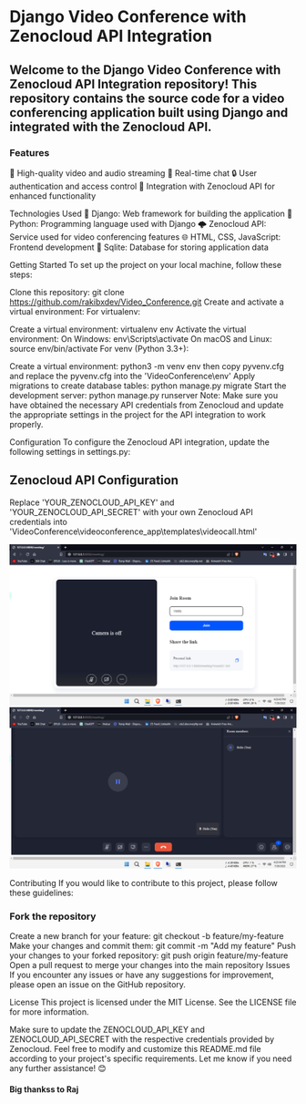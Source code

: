 # Django Video Conference with Zenocloud API Integration
## Welcome to the Django Video Conference with Zenocloud API Integration repository! This repository contains the source code for a video conferencing application built using Django and integrated with the Zenocloud API.

### Features
🎥 High-quality video and audio streaming
💬 Real-time chat
🔒 User authentication and access control
🔌 Integration with Zenocloud API for enhanced functionality

Technologies Used
🔹 Django: Web framework for building the application
🐍 Python: Programming language used with Django
🌩️ Zenocloud API: Service used for video conferencing features
🌐 HTML, CSS, JavaScript: Frontend development
🐘 Sqlite: Database for storing application data

Getting Started
To set up the project on your local machine, follow these steps:

Clone this repository: git clone https://github.com/rakibxdev/Video_Conference.git
Create and activate a virtual environment:
For virtualenv:

Create a virtual environment: virtualenv env
Activate the virtual environment:
On Windows: env\Scripts\activate
On macOS and Linux: source env/bin/activate
For venv (Python 3.3+):

Create a virtual environment: python3 -m venv env
then copy pyvenv.cfg and  replace the pyvenv.cfg into the  'VideoConference\env'
Apply migrations to create database tables: python manage.py migrate
Start the development server: python manage.py runserver
Note: Make sure you have obtained the necessary API credentials from Zenocloud and update the appropriate settings in the project for the API integration to work properly.

Configuration
To configure the Zenocloud API integration, update the following settings in settings.py:


## Zenocloud API Configuration

Replace 'YOUR_ZENOCLOUD_API_KEY' and 'YOUR_ZENOCLOUD_API_SECRET' with your own Zenocloud API credentials into  'VideoConference\videoconference_app\templates\videocall.html'



![preview img](pic/ss1.png)
![preview img](pic/ss2.png)

Contributing
If you would like to contribute to this project, please follow these guidelines:

### Fork the repository
Create a new branch for your feature: git checkout -b feature/my-feature
Make your changes and commit them: git commit -m "Add my feature"
Push your changes to your forked repository: git push origin feature/my-feature
Open a pull request to merge your changes into the main repository
Issues
If you encounter any issues or have any suggestions for improvement, please open an issue on the GitHub repository.

License
This project is licensed under the MIT License. See the LICENSE file for more information.

Make sure to update the ZENOCLOUD_API_KEY and ZENOCLOUD_API_SECRET with the respective credentials provided by Zenocloud. Feel free to modify and customize this README.md file according to your project's specific requirements. Let me know if you need any further assistance! 😊

#### Big thankss to Raj
